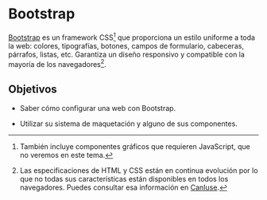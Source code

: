 # Bootstrap

[Bootstrap](https://getbootstrap.com/) es un framework CSS[^1] que proporciona un estilo uniforme a toda la web: colores, tipografías, botones, campos de formulario, cabeceras, párrafos, listas, etc. Garantiza un diseño responsivo y compatible con la mayoría de los navegadores[^2].

## Objetivos

- Saber cómo configurar una web con Bootstrap.

- Utilizar su sistema de maquetación y alguno de sus componentes.

[^1]: También incluye componentes gráficos que requieren JavaScript, que no veremos en este tema.

[^2]: Las especificaciones de HTML y CSS están en continua evolución por lo que no todas sus características están disponibles en todos los navegadores. Puedes consultar esa información en [CanIuse](https://caniuse.com/).